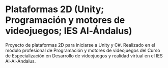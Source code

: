 # Plataformas 2D (Unity; Programación y motores de videojuegos; IES Al-Ándalus)

Proyecto de plataformas 2D para iniciarse a Unity y C#. Realizado en el módulo profesional de Programación y motores de videojuegos del Curso de Especialización en Desarrollo de videojuegos y realidad virtual en el IES Al-Al-Ándalus.
